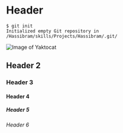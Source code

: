 # Header
```
$ git init
Initialized empty Git repository in /Hassibram/skills/Projects/Hassibram/.git/
```
![Image of Yaktocat](https://octodex.github.com/images/yaktocat.png)
## Header 2
### Header 3
#### Header 4
##### Header 5
###### Header 6


